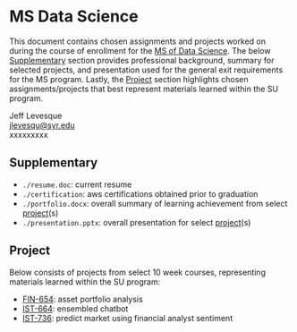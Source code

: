 # MS Data Science

This document contains chosen assignments and projects worked on during the course of enrollment for the [MS of Data Science](https://ischool.syr.edu/academics/applied-data-science-masters-degree/). The below [Supplementary](https://github.com/jeff1evesque/ist-exit-portfolio#supplementary) section provides professional background, summary for selected projects, and presentation used for the general exit requirements for the MS program.  Lastly, the [Project](https://github.com/jeff1evesque/ist-exit-portfolio#project) section highlights chosen assignments/projects that best represent materials learned within the SU program.

Jeff Levesque
<br/>
jlevesqu@syr.edu
<br/>
xxxxxxxxx

## Supplementary

- `./resume.doc`: current resume
- `./certification`: aws certifications obtained prior to graduation
- `./portfolio.docx`: overall summary of learning achievement from select [project](https://github.com/jeff1evesque/ist-exit-portfolio#project)(s)
- `./presentation.pptx`: overall presentation for select [project](https://github.com/jeff1evesque/ist-exit-portfolio#project)(s)

## Project

Below consists of projects from select 10 week courses, representing materials learned within the SU program:

- [FIN-654](https://github.com/jeff1evesque/ist-exit-portfolio/tree/master/FIN-654_Portfolio-Analysis): asset portfolio analysis
- [IST-664](https://github.com/jeff1evesque/ist-exit-portfolio/tree/master/IST-664_Chatbot): ensembled chatbot
- [IST-736](https://github.com/jeff1evesque/ist-exit-portfolio/tree/master/IST-736_Market-Sentiment): predict market using financial analyst sentiment
